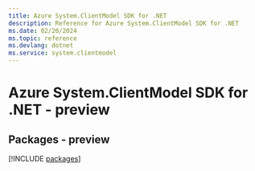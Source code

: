 ```yaml
---
title: Azure System.ClientModel SDK for .NET
description: Reference for Azure System.ClientModel SDK for .NET
ms.date: 02/20/2024
ms.topic: reference
ms.devlang: dotnet
ms.service: system.clientmodel
---
```

# Azure System.ClientModel SDK for .NET - preview
## Packages - preview
[!INCLUDE [packages](system.clientmodel-index.md)]